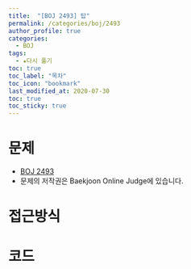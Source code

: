 ```yaml
---
title:  "[BOJ 2493] 탑"
permalink: /categories/boj/2493
author_profile: true
categories:
  - BOJ
tags:
  - ★다시 풀기
toc: true
toc_label: "목차"
toc_icon: "bookmark"
last_modified_at: 2020-07-30
toc: true
toc_sticky: true
---
```

# 문제
* [BOJ 2493]()
* 문제의 저작권은 Baekjoon Online Judge에 있습니다.  

# 접근방식 


# 코드
```java

```